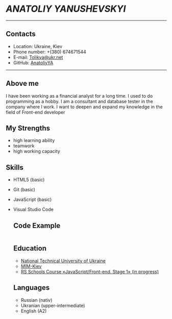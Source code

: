# _ANATOLIY YANUSHEVSKYI_
---

## **Contacts**
* Location: Ukraine, Kiev
* Phone number: +(380) 674671544
* E-mail:   Tolikya@ukr.net
* GitHub:   [AnatoliyYA](https://github.com/AnatoliyYA)

---

## Above me
I have been working as a financial analyst for a long time. I used to do programming as a hobby. I am a consultant and database tester in the company where I work. I want to deepen and expand my knowledge in the field of Front-end developer

  ## My Strengths
- high learning ability
 - teamwork
 - high working capacity

## Skills
- HTML5 (basic)
-  Git (basic)
- JavaScript (basic) 
- Visual Studio Code

  
  ## Code Example
  ```
  ```
  ## Education
  - [National Technical University of Ukraine](https://kpi.ua/en)
  - [MIM-Kiev](https://mim.kyiv.ua/en)
  - [RS Schools Course «JavaScript/Front-end. Stage 1» (in progress)](https://rs.school/)
  ## Languages
  * Russian (nativ)
  * Ukranian (upper-intermediate)
  * English (A2)

  
